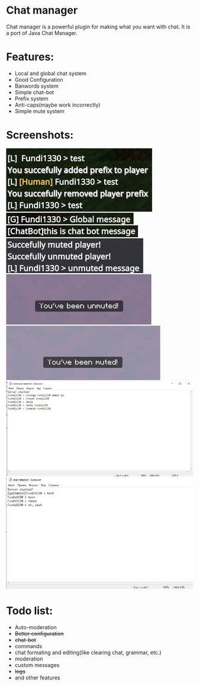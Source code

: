 # Chat manager
Chat manager is a powerful plugin for making what you want with chat. It is a port of Java Chat Manager.
# Features:
* Local and global chat system
* Good Configuration
* Banwords system
* Simple chat-bot
* Prefix system
* Anti-caps(maybe work incorrectly)
* Simple mute system
# Screenshots:
![Local chat](img/Screenshot_21.png)<br>
![Global chat](img/Screenshot_22.png)<br>
![Chat bot](img/Screenshot_23.png)<br>
![Mutes example](img/Screenshot_38.png)<br>
![Unmute message](img/Screenshot_40.png)<br>
![Mute message](img/Screenshot_39.png)<br>
![Command log](img/Screenshot_41.png)<br>
![Chat log](img/Screenshot_42.png)
# Todo list:
* Auto-moderation 
* ~~Better configuration~~
* ~~chat-bot~~
* commands
* chat formating and editing(like clearing chat, grammar, etc.)
* moderation
* custom messages
* ~~logs~~
* and other features
